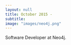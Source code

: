 ```yaml
---
layout: null
title: October 2015 -
subtitle:
image: "images/neo4j.png"
---
```

Software Developer at Neo4j.
